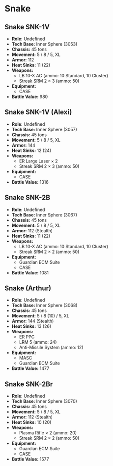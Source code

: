 # Snake
## Snake SNK-1V
- **Role:** Undefined
- **Tech Base:** Inner Sphere (3053)
- **Chassis:** 45 tons
- **Movement:** 5 / 8 / 5, XL
- **Armor:** 112
- **Heat Sinks:** 11 (22)
- **Weapons:**
  - LB 10-X AC (ammo: 10 Standard, 10 Cluster)
  - Streak SRM 2 × 3 (ammo: 50)
- **Equipment:**
  - CASE
- **Battle Value:** 980

## Snake SNK-1V (Alexi)
- **Role:** Undefined
- **Tech Base:** Inner Sphere (3057)
- **Chassis:** 45 tons
- **Movement:** 5 / 8 / 5, XL
- **Armor:** 144
- **Heat Sinks:** 12 (24)
- **Weapons:**
  - ER Large Laser × 2
  - Streak SRM 2 × 3 (ammo: 50)
- **Equipment:**
  - CASE
- **Battle Value:** 1316

## Snake SNK-2B
- **Role:** Undefined
- **Tech Base:** Inner Sphere (3067)
- **Chassis:** 45 tons
- **Movement:** 5 / 8 / 5, XL
- **Armor:** 112 (Stealth)
- **Heat Sinks:** 11 (22)
- **Weapons:**
  - LB 10-X AC (ammo: 10 Standard, 10 Cluster)
  - Streak SRM 2 × 2 (ammo: 50)
- **Equipment:**
  - Guardian ECM Suite
  - CASE
- **Battle Value:** 1081

## Snake (Arthur)
- **Role:** Undefined
- **Tech Base:** Inner Sphere (3068)
- **Chassis:** 45 tons
- **Movement:** 5 / 8 (10) / 5, XL
- **Armor:** 144 (Stealth)
- **Heat Sinks:** 13 (26)
- **Weapons:**
  - ER PPC
  - LRM 5 (ammo: 24)
  - Anti-Missile System (ammo: 12)
- **Equipment:**
  - MASC
  - Guardian ECM Suite
- **Battle Value:** 1477

## Snake SNK-2Br
- **Role:** Undefined
- **Tech Base:** Inner Sphere (3070)
- **Chassis:** 45 tons
- **Movement:** 5 / 8 / 5, XL
- **Armor:** 112 (Stealth)
- **Heat Sinks:** 10 (20)
- **Weapons:**
  - Plasma Rifle × 2 (ammo: 20)
  - Streak SRM 2 × 2 (ammo: 50)
- **Equipment:**
  - Guardian ECM Suite
  - CASE
- **Battle Value:** 1577

